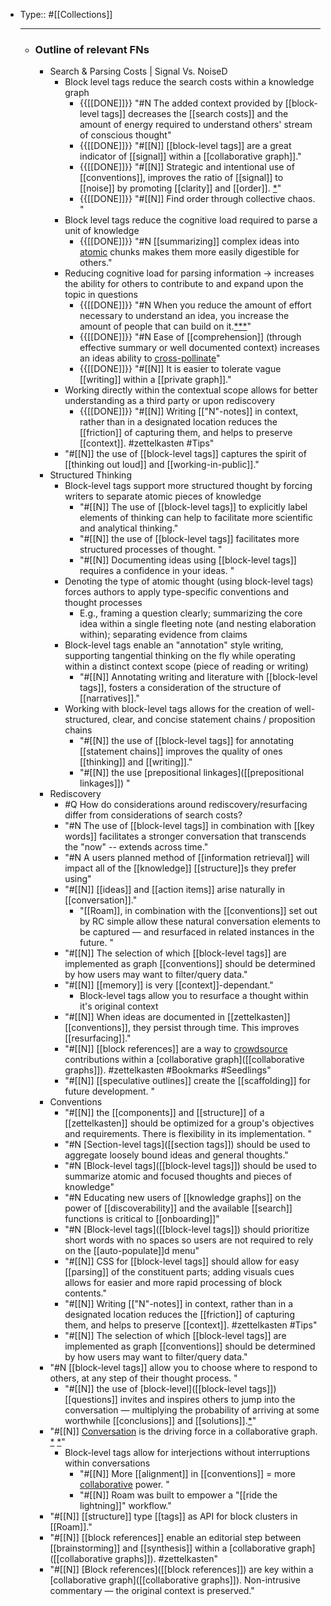 - Type:: #[[Collections]]
    - ---
    - ### Outline of relevant FNs
        - Search & Parsing Costs | Signal Vs. NoiseD
            - Block level tags reduce the search costs within a knowledge graph
                - {{[[DONE]]}} "#N The added context provided by [[block-level tags]] decreases the [[search costs]] and the amount of energy required to understand others' stream of conscious thought"
                - {{[[DONE]]}} "#[[N]] [[block-level tags]] are a great indicator of [[signal]] within a [[collaborative graph]]."
                - {{[[DONE]]}} "#[[N]] Strategic and intentional use of [[conventions]], improves the ratio of [[signal]] to [[noise]] by promoting [[clarity]] and [[order]]. [*](((io7qOh0kA)))" 
                - {{[[DONE]]}} "#[[N]] Find order through collective chaos. "
            - Block level tags reduce the cognitive load required to parse a unit of knowledge
                - {{[[DONE]]}} "#N [[summarizing]] complex ideas into [atomic]([[atomic]]) chunks makes them more easily digestible for others."
            - Reducing cognitive load for parsing information → increases the ability for others to contribute to and expand upon the topic in questions
                - {{[[DONE]]}} "#N When you reduce the amount of effort necessary to understand an idea, you increase the amount of people that can build on it.[*](((dBkUYuwoz)))[*]([[zettelkasten]])[*]([[collaboration]])"
                - {{[[DONE]]}} "#N Ease of [[comprehension]] (through effective summary or well documented context) increases an ideas ability to [cross-pollinate]([[cross-pollination]])"
                - {{[[DONE]]}} "#[[N]] It is easier to tolerate vague [[writing]] within a [[private graph]]."
            - Working directly within the contextual scope allows for better understanding as a third party or upon rediscovery
                - {{[[DONE]]}} "#[[N]] Writing [["N"-notes]] in context, rather than in a designated location reduces the [[friction]] of capturing them, and helps to preserve [[context]]. #zettelkasten #Tips"
            - "#[[N]] the use of [[block-level tags]] captures the spirit of [[thinking out loud]] and [[working-in-public]]."
        - Structured Thinking
            - Block-level tags support more structured thought by forcing writers to separate atomic pieces of knowledge
                - "#[[N]] The use of [[block-level tags]] to explicitly label elements of thinking can help to facilitate more scientific and analytical thinking."
                - "#[[N]] the use of [[block-level tags]] facilitates more structured processes of thought. "
                - "#[[N]] Documenting ideas using [[block-level tags]] requires a confidence in your ideas. "
            - Denoting the type of atomic thought (using block-level tags) forces authors to  apply type-specific conventions and thought processes
                - E.g., framing a question clearly; summarizing the core idea within a single fleeting note (and nesting elaboration within); separating evidence from claims
            - Block-level tags enable an "annotation" style writing, supporting tangential thinking on the fly while operating within a distinct context scope (piece of reading or writing)
                - "#[[N]] Annotating writing and literature with [[block-level tags]], fosters a consideration of the structure of [[narratives]]."
            - Working with block-level tags allows for the creation of well-structured, clear, and concise statement chains / proposition chains 
                - "#[[N]] the use of [[block-level tags]] for annotating [[statement chains]] improves the quality of ones [[thinking]] and [[writing]]."
                - "#[[N]] the use [prepositional linkages]([[prepositional linkages]]) "
        - Rediscovery
            - #Q How do considerations around rediscovery/resurfacing differ from considerations of search costs?
            - "#N The use of [[block-level tags]] in combination with [[key words]] facilitates a stronger conversation that transcends the "now" -- extends across time."
            - "#N A users planned method of [[information retrieval]] will impact all of the [[knowledge]] [[structure]]s they prefer using"
            - "#[[N]] [[ideas]] and [[action items]] arise naturally in [[conversation]]."
                - "[[Roam]], in combination with the [[conventions]] set out by RC simple allow these natural conversation elements to be captured — and resurfaced in related instances in the future. "
            - "#[[N]] The selection of which [[block-level tags]] are implemented as graph [[conventions]] should be determined by how users may want to filter/query data."
            - "#[[N]] [[memory]] is very [[context]]-dependant."
                - Block-level tags allow you to resurface a thought within it's original context
            - "#[[N]] When ideas are documented in [[zettelkasten]] [[conventions]], they persist through time. This improves [[resurfacing]]."
            - "#[[N]] [[block references]] are a way to [crowdsource]([[crowdsourcing]]) contributions within a [collaborative graph]([[collaborative graphs]]). #zettelkasten #Bookmarks #Seedlings"
            - "#[[N]] [[speculative outlines]] create the [[scaffolding]] for future development.  "
        - Conventions
            - "#[[N]] the [[components]] and [[structure]] of a [[zettelkasten]] should be optimized for a group's objectives and requirements. There is flexibility in its implementation. "
            - "#N [Section-level tags]([[section tags]]) should be used to aggregate loosely bound ideas and general thoughts."
            - "#N [Block-level tags]([[block-level tags]]) should be used to summarize atomic and focused thoughts and pieces of knowledge"
            - "#N Educating new users of [[knowledge graphs]] on the power of [[discoverability]] and the available [[search]] functions is critical to [[onboarding]]"
            - "#N [Block-level tags]([[block-level tags]]) should prioritize short words with no spaces so users are not required to rely on the [[auto-populate]]d menu"
            - "#[[N]] CSS for [[block-level tags]] should allow for easy [[parsing]] of the constituent parts; adding visuals cues allows for easier and more rapid processing of block contents."
            - "#[[N]] Writing [["N"-notes]] in context, rather than in a designated location reduces the [[friction]] of capturing them, and helps to preserve [[context]]. #zettelkasten #Tips"
            - "#[[N]] The selection of which [[block-level tags]] are implemented as graph [[conventions]] should be determined by how users may want to filter/query data."
        - "#N [[block-level tags]] allow you to choose where to respond to others, at any step of their thought process. "
            - "#[[N]] the use of [block-level]([[block-level tags]]) [[questions]] invites and inspires others to jump into the conversation — multiplying the probability of arriving at some worthwhile [[conclusions]] and [[solutions]].[*]([[collaboration]])"
        - "#[[N]] [Conversation]([[conversation]]) is the driving force in a collaborative graph. [*](((vpjnwXgpo))) [*]([[Seedlings]])"
            - Block-level tags allow for interjections without interruptions within conversations 
                - "#[[N]] More [[alignment]] in [[conventions]] = more [collaborative]([[collaboration]]) power. "
                - "#[[N]] Roam was built to empower a "[[ride the lightning]]" workflow."
        - "#[[N]] [[structure]] type [[tags]] as API for block clusters in [[Roam]]."
        - "#[[N]] [[block references]] enable an editorial step between [[brainstorming]] and [[synthesis]] within a [collaborative graph]([[collaborative graphs]]). #zettelkasten"
        - "#[[N]] [Block references]([[block references]]) are key within a [collaborative graph]([[collaborative graphs]]). Non-intrusive commentary — the original context is preserved."
